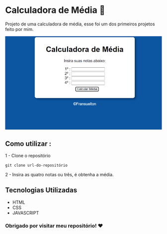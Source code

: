 # Calculadora de Média 🚀

Projeto de uma calculadora de média, esse foi um dos primeiros projetos feito por mim.

<img src="./src/demo.gif">

## Como utilizar :

1 - Clone o repositório

```
git clone url-do-repositório
```

2 - Insira as quatro notas ou três, é obtenha a média.

## Tecnologias Utilizadas

- HTML
- CSS
- JAVASCRIPT

### Obrigado por visitar meu repositório! ❤️